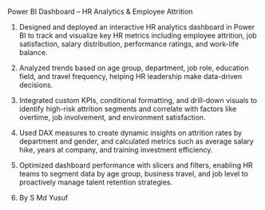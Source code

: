 Power BI Dashboard – HR Analytics & Employee Attrition

1. Designed and deployed an interactive HR analytics dashboard in Power BI to track and visualize key HR metrics including employee attrition, job satisfaction, salary distribution, performance ratings, and work-life balance.

2. Analyzed trends based on age group, department, job role, education field, and travel frequency, helping HR leadership make data-driven decisions.

3. Integrated custom KPIs, conditional formatting, and drill-down visuals to identify high-risk attrition segments and correlate with factors like overtime, job involvement, and environment satisfaction.

4. Used DAX measures to create dynamic insights on attrition rates by department and gender, and calculated metrics such as average salary hike, years at company, and training investment efficiency.

5. Optimized dashboard performance with slicers and filters, enabling HR teams to segment data by age group, business travel, and job level to proactively manage talent retention strategies.

6. By S Md Yusuf
